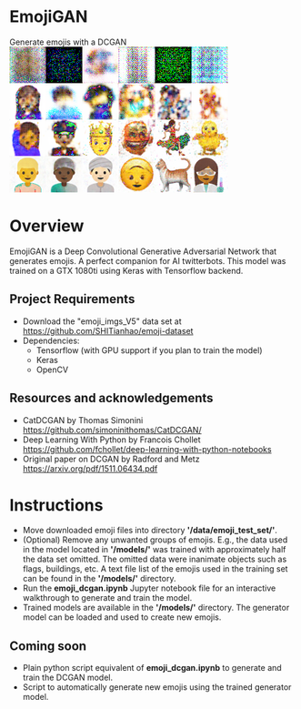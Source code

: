 # EmojiGAN
Generate emojis with a DCGAN
<br>
<img src="assets/emoji_gan_banner.png" />

# Overview
EmojiGAN is a Deep Convolutional Generative Adversarial Network that generates emojis. A perfect companion for AI twitterbots. This model was trained on a GTX 1080ti using Keras with Tensorflow backend.

## Project Requirements
* Download the "emoji_imgs_V5" data set at https://github.com/SHITianhao/emoji-dataset
* Dependencies:
	* Tensorflow (with GPU support if you plan to train the model)
	* Keras
	* OpenCV

## Resources and acknowledgements
* CatDCGAN by Thomas Simonini https://github.com/simoninithomas/CatDCGAN/
* Deep Learning With Python by Francois Chollet https://github.com/fchollet/deep-learning-with-python-notebooks
* Original paper on DCGAN by Radford and Metz https://arxiv.org/pdf/1511.06434.pdf

# Instructions

 - Move downloaded emoji files into directory **'/data/emoji_test_set/'**.
 - (Optional) Remove any unwanted groups of emojis. E.g., the data used in the model located in **'/models/'** was trained with approximately half the data set omitted. The omitted data were inanimate objects such as flags, buildings, etc. A text file list of the emojis used in the training set can be found in the **'/models/'** directory.
 - Run the **emoji_dcgan.ipynb** Jupyter notebook file for an interactive walkthrough to generate and train the model. 
 - Trained models are available in the **'/models/'** directory. The generator model can be loaded and used to create new emojis.

## Coming soon

 - Plain python script equivalent of **emoji_dcgan.ipynb** to generate and train the DCGAN model.
 - Script to automatically generate new emojis using the trained generator model.
